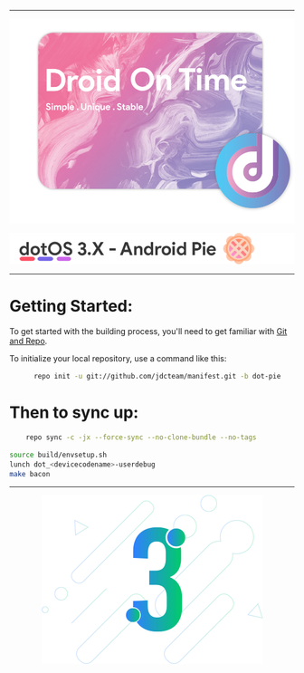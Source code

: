 -----------------------------------------------------------------------------

<p align="center">
<img src="https://raw.githubusercontent.com/samgrande/manifest-1/dot-p/Untitled-1.png" > 
</p>
<p >
<img src="https://raw.githubusercontent.com/samgrande/manifest-1/dot-p/Untitled-3.png" > 
</p>



-----------------------------------------------------------------------------

Getting Started:
==============

To get started with the building process, you'll need to get familiar with [Git and Repo](http://source.android.com/source/using-repo.html).

To initialize your local repository, use a command like this:

```bash
      repo init -u git://github.com/jdcteam/manifest.git -b dot-pie
```

Then to sync up:
================

```bash
    repo sync -c -jx --force-sync --no-clone-bundle --no-tags
```

```bash
source build/envsetup.sh
lunch dot_<devicecodename>-userdebug
make bacon
```
-----------------------------------------------------------------------------


<p align="center">
<img src="https://raw.githubusercontent.com/samgrande/manifest-1/dot-p/Untitled-4.png" > 
</p>
